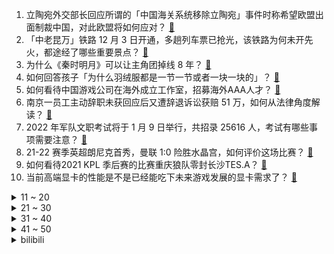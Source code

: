 1. 立陶宛外交部长回应所谓的「中国海关系统移除立陶宛」事件时称希望欧盟出面制裁中国，对此欧盟将如何应对？ [:link:](https://www.zhihu.com/question/503832443)
2. 「中老昆万」铁路 12 月 3 日开通，多趟列车票已抢光，该铁路为何未开先火，都途经了哪些重要景点？ [:link:](https://www.zhihu.com/question/503155005)
3. 为什么《秦时明月》可以让主角团掉线 8 年？ [:link:](https://www.zhihu.com/question/502736468)
4. 如何回答孩子「为什么羽绒服都是一节一节或者一块一块的」？ [:link:](https://www.zhihu.com/question/501379124)
5. 如何看待中国游戏公司在海外成立工作室，招募海外AAA人才？ [:link:](https://www.zhihu.com/question/503276127)
6. 南京一员工主动辞职未获回应后又遭辞退诉讼获赔 51 万，如何从法律角度解读？ [:link:](https://www.zhihu.com/question/503811254)
7. 2022 年军队文职考试将于 1 月 9 日举行，共招录 25616 人，考试有哪些事项需要注意？ [:link:](https://www.zhihu.com/question/503702155)
8. 21-22 赛季英超朗尼克首秀，曼联 1:0 险胜水晶宫，如何评价这场比赛？ [:link:](https://www.zhihu.com/question/503935272)
9. 如何看待2021 KPL 季后赛的比赛重庆狼队零封长沙TES.A？ [:link:](https://www.zhihu.com/question/503932396)
10. 当前高端显卡的性能是不是已经能吃下未来游戏发展的显卡需求了？ [:link:](https://www.zhihu.com/question/503322289)
<details>
<summary>11 ~ 20</summary>

11. 哲学家们有哪些逼格满满的言语？ [:link:](https://www.zhihu.com/question/36158362)
12. 有没有充满遗憾的文案？ [:link:](https://www.zhihu.com/question/500374129)
13. 那些不合群的人是怎么考虑人际关系的？ [:link:](https://www.zhihu.com/question/307867921)
14. 冬季的大海相比夏日的大海有哪些不一样的地方？ [:link:](https://www.zhihu.com/question/498183717)
15. 有哪些大导演筹备多年却最终被搁置的电影项目你觉得最可惜？ [:link:](https://www.zhihu.com/question/480669004)
16. 12 月 5 日福建新增 1 例阳性，入境当天乘大巴回安溪，目前当地情况如何？ [:link:](https://www.zhihu.com/question/503899996)
17. 如何看待情侣吵架「男子将女友头按进火锅内，报警后女子却不愿透露男友身份」？从心理学怎样解释? [:link:](https://www.zhihu.com/question/503540305)
18. 社保没有缴够十五年就到了，退休年龄怎么办? [:link:](https://www.zhihu.com/question/497811753)
19. 如何评价陈建斌、梅婷、涂松岩主演的电视剧《不惑之旅》？ [:link:](https://www.zhihu.com/question/499091340)
20. 特斯拉市值一夜蒸发 700 亿美元，马斯克一个月套现 109 亿美元，如何解读马斯克的行为？ [:link:](https://www.zhihu.com/question/503609465)
</details>
<details>
<summary>21 ~ 30</summary>

21. 如何评价 12 月 4 日正式发布的小米 27 英寸 4K 专业显示器？ [:link:](https://www.zhihu.com/question/503571810)
22. 生命已经这么短了，为什么大多数人还是流于世俗而不追求真正想要的？ [:link:](https://www.zhihu.com/question/503742560)
23. 如何评价2021赛季F1沙特阿拉伯大奖赛？ [:link:](https://www.zhihu.com/question/503962981)
24. 为什么《一年一度喜剧大赛》要淘汰吕严？ [:link:](https://www.zhihu.com/question/503532136)
25. 如何看待钟南山称疫情恢复常态化的两个前提是病死率下降到约 0.1% 和复制指数约在 1-1.5 之间？ [:link:](https://www.zhihu.com/question/503708037)
26. 孕晚期还在上班的小孕妇应该注意哪些事情？ [:link:](https://www.zhihu.com/question/425923462)
27. 在家乡的路边摊买东西到底该说方言还是普通话？ [:link:](https://www.zhihu.com/question/494191326)
28. 如何以「我的白月光的白月光喜欢的人是我」为开头写一篇小说？ [:link:](https://www.zhihu.com/question/495710636)
29. 如何评价电影《不老奇事》? [:link:](https://www.zhihu.com/question/320013583)
30. 你认为史上最霸气的诗句是哪句？谁写的？ [:link:](https://www.zhihu.com/question/500694535)
</details>
<details>
<summary>31 ~ 40</summary>

31. 电视剧《斛珠夫人》有哪些槽点？ [:link:](https://www.zhihu.com/question/497693983)
32. 自己的孩子不听话，思想教育无果，你会动手打吗？ [:link:](https://www.zhihu.com/question/497391023)
33. 有什么小众又高级的香水适合送礼吗？ [:link:](https://www.zhihu.com/question/499115500)
34. 有哪些令人浑身发抖的故事? [:link:](https://www.zhihu.com/question/383898140)
35. 有什么可以当做座右铭的古诗词？ [:link:](https://www.zhihu.com/question/457346008)
36. 钻石真的很值钱吗？ [:link:](https://www.zhihu.com/question/497618104)
37. 伴侣怎么做能让INFJ感到幸福? [:link:](https://www.zhihu.com/question/486421104)
38. 怎样可以让金钏活下来？ [:link:](https://www.zhihu.com/question/405796002)
39. 哪款电动牙刷值得被推荐？ [:link:](https://www.zhihu.com/question/24523409)
40. 为什么越来越多年轻人喜欢买免洗破壁机，是因为精致还是懒？ [:link:](https://www.zhihu.com/question/503644683)
</details>
<details>
<summary>41 ~ 50</summary>

41. 女孩住酒店发现顶灯藏有摄像头，酒店应该为偷拍摄像头负责吗？住酒店如何保护好自身隐私安全？ [:link:](https://www.zhihu.com/question/499338019)
42. 有没有适合姐妹聚会的文案？ [:link:](https://www.zhihu.com/question/472963716)
43. 碳排放管理师有用吗？已经考了怕后期没用怎么办？ [:link:](https://www.zhihu.com/question/497206058)
44. 当当平台原价 669 元图书打折卖 210 元，书上定价 3.6 元，客服称是绝版书，这种价格合理吗？ [:link:](https://www.zhihu.com/question/503579338)
45. 达利欧警告美国或爆发内战，10 年内爆发内战可能性为 30%，这是怎么回事？ [:link:](https://www.zhihu.com/question/503353740)
46. 离了婚的女人都过得咋样了？ [:link:](https://www.zhihu.com/question/300013955)
47. 能力不如我的同学，秋招拿到了60w+的offer，心里非常难受是怎么回事？ [:link:](https://www.zhihu.com/question/496689201)
48. 有哪些轻量级适合阅读的优秀 C++ 开源项目？ [:link:](https://www.zhihu.com/question/40131963)
49. 如何看待男生将穿过的棉袄和拉菲草送女友当六周年礼物引发争议？ [:link:](https://www.zhihu.com/question/502806010)
50. 如何看待一舅舅在孩子母亲不知情的情况下收 16 万把年仅 16 岁的外甥女嫁人？如何法律角度进行分析？ [:link:](https://www.zhihu.com/question/503537200)
</details><details>
<summary>bilibili</summary>

1. 鸠占鹊巢3：随机探店挑战！吃嘛都听姐姐的！被天津姐姐支配的一天！ [:link:](//www.bilibili.com/video/BV1QS4y1X7v5)
2. 狗是谁？（2） [:link:](//www.bilibili.com/video/BV1U44y1h749)
3. 上司的葬礼上我好难过 [:link:](//www.bilibili.com/video/BV1GF411z7jo)
4. 她唱着 他乡遇故知 [:link:](//www.bilibili.com/video/BV1df4y1K7At)
5. 我又又又买了些盗版饮料。。。。 [:link:](//www.bilibili.com/video/BV1tb4y1B7xi)
6. 我的厨艺……还行吧？ [:link:](//www.bilibili.com/video/BV1WL41177NK)
7. 写小说被判八年的作者被放出来了 [:link:](//www.bilibili.com/video/BV1HL4117724)
8. 纸巾磨鼻子还容易破？16款纸巾，到底哪家强？【老爸评测】 [:link:](//www.bilibili.com/video/BV1rR4y147Zd)
9. 今年最低分偶像剧？我从来没见过这么甜的爱情！ [:link:](//www.bilibili.com/video/BV1og411A7wK)
10. 绊爱的重大通知 [:link:](//www.bilibili.com/video/BV1LP4y137rb)
<details>
<summary>11 ~ 20</summary>

11. 【时代少年团】《这福气给你要不要》之福气大秀筹备中 [:link:](//www.bilibili.com/video/BV1W3411b7bZ)
12. 新作高产！老番完结！2022年1月新番导视！【泛式】 [:link:](//www.bilibili.com/video/BV1Kf4y1T7p1)
13. 卧槽...哪个鬼才教你这么剪的？肚子都笑抽筋了！ [:link:](//www.bilibili.com/video/BV1Ar4y1X7mj)
14. 孩子，你当年画的学校，老师看懂了！ [:link:](//www.bilibili.com/video/BV1nL4y1W7t8)
15. 【原神】云堇4国语言京剧戏腔版《丘丘谣》 [:link:](//www.bilibili.com/video/BV1Ag411P7Jx)
16. 【亮记生物鉴定】厦门码头的怪海鲜 [:link:](//www.bilibili.com/video/BV1Ub4y1B75z)
17. 火爆全网的表情包爷爷，真实身份曝光，这一回很多人笑不出来。 [:link:](//www.bilibili.com/video/BV15F41187kA)
18. 不 愧 是 爷 ！ [:link:](//www.bilibili.com/video/BV1BS4y1X7se)
19. 捉鬼！！ [:link:](//www.bilibili.com/video/BV1Pg411P79M)
20. 作家们的神仙比喻，真的太绝了！！！ [:link:](//www.bilibili.com/video/BV1mg411A7mP)
</details>
<details>
<summary>21 ~ 30</summary>

21. 老爸是不想理我呢？还是不想看到我呢？ [:link:](//www.bilibili.com/video/BV1iP4y1V7bw)
22. 当催逝员多是一件美事啊哈哈哈哈哈哈哈 [:link:](//www.bilibili.com/video/BV1RS4y1X7ij)
23. 炸   飞   机 ！【C4快乐阴人流#25】 [:link:](//www.bilibili.com/video/BV14P4y1V7JY)
24. 到底是谁在读评论？？？？？？ [:link:](//www.bilibili.com/video/BV1VQ4y1i7sa)
25. 美国医生：放心只是打个麻药！（挥棒 [:link:](//www.bilibili.com/video/BV1zi4y1o7qj)
26. 史上最大规模！100位up主小说接龙！！！ [:link:](//www.bilibili.com/video/BV1t34y1R7ca)
27. 点菜故意整蛊对方，烟熏五香饮料能喝吗？超大肉串给胖老伙吃懵了【就得这么晚-06野蛮人】 [:link:](//www.bilibili.com/video/BV14g411A7pa)
28. 鼠标变猫标 猫控的快乐！ [:link:](//www.bilibili.com/video/BV13i4y1Z74u)
29. 【猛男版】你XX [:link:](//www.bilibili.com/video/BV19i4y1o7Dz)
30. 【黎耀祥】我“刘醒”真的就来B站了！虽迟，但到！ [:link:](//www.bilibili.com/video/BV1hL41177WR)
</details>
<details>
<summary>31 ~ 40</summary>

31. 《声 控 灯 咬 人 事 件》 [:link:](//www.bilibili.com/video/BV1aP4y137on)
32. 吃这个得是什么样的家庭啊w(ﾟДﾟ)w [:link:](//www.bilibili.com/video/BV1HL4y1W7Zo)
33. 渔民争相送名贵海鲜搞宣传，漠叔简简单单吃了一点 [:link:](//www.bilibili.com/video/BV1Ar4y1X72b)
34. 这才叫感染力！我发现了心动感自拍的秘密！赞爆朋友圈 [:link:](//www.bilibili.com/video/BV1Sh411s72y)
35. ⚡狂 人 日 寄⚡ [:link:](//www.bilibili.com/video/BV1dY411s7Vd)
36. 破产了：因为做了一只鸡 [:link:](//www.bilibili.com/video/BV1BL411774u)
37. 感谢这些笑容 温暖了我们的2021 [:link:](//www.bilibili.com/video/BV1MQ4y1e7yq)
38. “我花300万，看他睡觉1分钟，太值了!”古代欧洲的床上秘密 · 世界床上史01 [:link:](//www.bilibili.com/video/BV1Gq4y1z78i)
39. 肿泡眼塌鼻梁的冬日约会妆，你男朋友看完下载了国家反诈骗app [:link:](//www.bilibili.com/video/BV1UZ4y1X7QU)
40. 甲方，你睡了吗？我睡不着 [:link:](//www.bilibili.com/video/BV1L34114753)
</details>
<details>
<summary>41 ~ 50</summary>

41. 握草！这司机驾龄得按世纪算吧？？？ [:link:](//www.bilibili.com/video/BV1MQ4y1e79s)
42. 肥牛流汁宽粉，太好吃了，想不出标题。 [:link:](//www.bilibili.com/video/BV1Yh411s7Xn)
43. 女儿被绑12000年！老父亲开始史上最可怕复仇！ [:link:](//www.bilibili.com/video/BV1LL41177QL)
44. 【刘谦魔术课】魔术师的魔术课 [:link:](//www.bilibili.com/video/BV1nL41177Lk)
45. 根据真实事件改编 [:link:](//www.bilibili.com/video/BV1GQ4y1i7o8)
46. 波吉跳舞真人版【国王排名】 [:link:](//www.bilibili.com/video/BV1gL41177Qv)
47. 文坛有难，b站网友速回。 [:link:](//www.bilibili.com/video/BV1mi4y1o7Uy)
48. 我这张卡实在是太强了【水无月菌】 [:link:](//www.bilibili.com/video/BV1Xg411A7i2)
49. 【医学博士】口腔溃疡总不好会是口腔癌吗？I 如何快速治好口腔溃疡？ [:link:](//www.bilibili.com/video/BV12U4y1T7KX)
50. 可遇不可求的蟹王与蟹后，一只一斤，肥的流油 [:link:](//www.bilibili.com/video/BV1hP4y1378y)
</details>
<details>
<summary>51 ~ 60</summary>

51. 【warma】我能有什么坏心思呢【动物森友会】 [:link:](//www.bilibili.com/video/BV1CP4y1V75C)
52. 直接给俄罗斯游戏作者发送邮件 [:link:](//www.bilibili.com/video/BV1yR4y1s7SF)
53. 养了小半年的猪终于长大，先弄一头来招待亲朋好友热闹热闹 [:link:](//www.bilibili.com/video/BV1tP4y1V7UN)
54. 【STN快报第六季12】生软的一生，只是为了在EA门前挖坟吗？ [:link:](//www.bilibili.com/video/BV1gr4y1D7Nf)
55. 耗时一个月，我做了一个干净免费的编程自学网！ [:link:](//www.bilibili.com/video/BV1i34y1R7f2)
56. 大型社死现场！给女友的信息错发班级群，同学们排队刷屏，寝室齐喊“宝宝” [:link:](//www.bilibili.com/video/BV16r4y1Q72i)
57. 【特效向】乔峰有枪也有音响 [:link:](//www.bilibili.com/video/BV18L41177An)
58. 避免吵架的小技巧，非常实用 [:link:](//www.bilibili.com/video/BV18R4y147ep)
59. 半年涨粉100万，大爷大妈成全站“顶流”？导演小策爆款视频的秘密竟是... [:link:](//www.bilibili.com/video/BV1XR4y147Up)
60. 请交出你的《闪现》 [:link:](//www.bilibili.com/video/BV1yi4y1o7Ag)
</details>
<details>
<summary>61 ~ 70</summary>

61. 【半佛】渣男教育我，爱情是一场战争 [:link:](//www.bilibili.com/video/BV1qS4y1X7Pi)
62. 中央美院的学生是怎么戳毛毡的 [:link:](//www.bilibili.com/video/BV1zY411s7j4)
63. 【石之海】来的律师好像不太对劲 [:link:](//www.bilibili.com/video/BV1a34y1R77c)
64. 学数学没用？我将用一个视频告诉你，数学到底有多厉害！ [:link:](//www.bilibili.com/video/BV1rS4y1X7Wo)
65. 会让所有玩家极其舒适 [:link:](//www.bilibili.com/video/BV1mR4y147Wr)
66. 终极魔性丝滑原神！开启循环根本出不去！ [:link:](//www.bilibili.com/video/BV1s34y1R7u9)
67. 动物的迷惑性行为之一土拨鼠劝架 [:link:](//www.bilibili.com/video/BV1h34y1R7Ht)
68. 女友闺蜜吃饭的时候一直给我夹菜？？？我直接开车溜了！ [:link:](//www.bilibili.com/video/BV1tg411A72d)
69. 《那 些 笑 死 人 的 外 卖 订 单》 [:link:](//www.bilibili.com/video/BV17L4y1W7Xo)
70. 后来才发现，他绝对称得上BUG级的存在! [:link:](//www.bilibili.com/video/BV1og411A7dJ)
</details>
<details>
<summary>71 ~ 80</summary>

71. 做up主5年有多少个硬币？？？ [:link:](//www.bilibili.com/video/BV1Tq4y1z74q)
72. 【总结】惊了！汤姆受过的攻击竟有这么多？ [:link:](//www.bilibili.com/video/BV1Lq4y1z7zF)
73. 职场人的内心独白（3） [:link:](//www.bilibili.com/video/BV1si4y1o7KF)
74. lol盖伦武道会2：我德玛西亚那么多盖伦，出两个内鬼也很正常吧！ [:link:](//www.bilibili.com/video/BV1SR4y147y3)
75. 算命先生7：廉耻自守则常足，道德是乐乃无忧 [:link:](//www.bilibili.com/video/BV1nP4y13726)
76. 你们欠我的用什么还！ [:link:](//www.bilibili.com/video/BV1134y1R7M2)
77. 钢铁直女初次挑战露脐装 羞耻又崩溃 [:link:](//www.bilibili.com/video/BV1Sh411s7Kw)
78. 清真餐厅吃羊肉随拍。 [:link:](//www.bilibili.com/video/BV1pR4y1s7j2)
79. 【飞越极光村】给这位爷整破防了！！ [:link:](//www.bilibili.com/video/BV1Kf4y1T7kg)
80. 居然可作出相似度95%的吮指原味鸡，鸡肉比原版嫩，味道相似度100%！ [:link:](//www.bilibili.com/video/BV1Qi4y1o7tz)
</details>
<details>
<summary>81 ~ 90</summary>

81. 大庆赶海，退潮后发现一窝大毛蛤张着嘴藏在沙中，还有七彩虾 [:link:](//www.bilibili.com/video/BV1Hq4y1z74f)
82. 【古风x戏腔】开口跪！416女团探窗完整版惊艳上线！ [:link:](//www.bilibili.com/video/BV1dg411A7Cc)
83. 让中国水袖飞舞在英国海德公园。 [:link:](//www.bilibili.com/video/BV1j341147kR)
84. 说我长的像初中生？我已经31岁了，儿子已经上小学了。给儿子开家长会 老师让我回家把我俩爸爸叫过来，说是不能同辈人过来，得上下辈。我也是很无奈 [:link:](//www.bilibili.com/video/BV1hF411878n)
85. 正式发布！《中国的民主》白皮书 [:link:](//www.bilibili.com/video/BV1v44y1h7vn)
86. AI杀疯了！2021年高能的AI算法，超乎想象！ [:link:](//www.bilibili.com/video/BV1RF411B7hT)
87. 欢迎大家观看大型厨具内卷连续剧，选手电饼档作为新星出战～ [:link:](//www.bilibili.com/video/BV1HR4y1s7X4)
88. 怒拆50斤螃蟹，只为一口蟹饭！百万up们吃了都说好～～～ [:link:](//www.bilibili.com/video/BV1Si4y1o7wQ)
89. 【探窗】开口跪！单曲循环停不下来了…… [:link:](//www.bilibili.com/video/BV1dL411M7Se)
90. 在警队的一天是什么样子的？中国警察可以有多帅！ [:link:](//www.bilibili.com/video/BV1dL4y1n7GP)
</details>
<details>
<summary>91 ~ 100</summary>

91. 狗子蓝线挑战！奇奇怪怪又可可爱爱！ [:link:](//www.bilibili.com/video/BV1eQ4y1i7Uh)
92. 燃了燃了！古筝炸街《曹操》！东汉末年分三国 烽火连天不休 [:link:](//www.bilibili.com/video/BV1UM4y1P7ad)
93. 宿管阿姨大战学生会…… [:link:](//www.bilibili.com/video/BV1dr4y1Q7sn)
94. 阿贝多就是个画画的，他懂锤子派蒙 [:link:](//www.bilibili.com/video/BV12F41187k3)
95. 年少不知阿姨好 错把少女当成宝 [:link:](//www.bilibili.com/video/BV1Yi4y1o7YA)
96. 请你们吃全世界最顶级的生蚝！一口爆浆！个个万里挑一！ [:link:](//www.bilibili.com/video/BV14P4y1V7AQ)
97. 【手书】Lovely【哈利波特20周年群像】 [:link:](//www.bilibili.com/video/BV1iR4y147sP)
98. 经常看手机电脑导致眼睛疲劳干涩！几招快速恢复 [:link:](//www.bilibili.com/video/BV1TL4y1W76j)
99. 实 用 防 身 术 4.0 🔪 [:link:](//www.bilibili.com/video/BV1D44y1h7jy)
100. 再见了，洛杉矶。 [:link:](//www.bilibili.com/video/BV1PF41187TW)
</details></details>